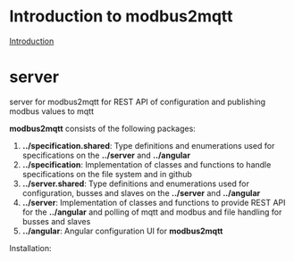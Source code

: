 # Introduction to modbus2mqtt 
[Introduction](introduction.md)
# server 
server for modbus2mqtt for REST API of configuration and publishing modbus values to mqtt

**modbus2mqtt** consists of the following packages:
1. **../specification.shared**: Type definitions and enumerations used for specifications on the **../server** and **../angular** 
2. **../specification**: Implementation of classes and functions to handle specifications on the file system and in github
3. **../server.shared**: Type definitions and enumerations used for configuration, busses and slaves on the **../server** and **../angular** 
4. **../server**: Implementation of classes and functions to provide REST API for the **../angular** and polling of mqtt and modbus and file handling for busses and slaves
5. **../angular**: Angular configuration UI for **modbus2mqtt**


Installation:

